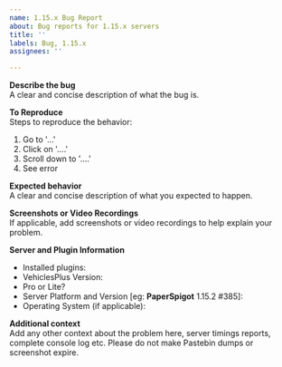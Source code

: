 ```yaml
---
name: 1.15.x Bug Report
about: Bug reports for 1.15.x servers
title: ''
labels: Bug, 1.15.x
assignees: ''

---
```


**Describe the bug**  
A clear and concise description of what the bug is.

**To Reproduce**  
Steps to reproduce the behavior:
1. Go to '...'
2. Click on '....'
3. Scroll down to '....'
4. See error

**Expected behavior**  
A clear and concise description of what you expected to happen.

**Screenshots or Video Recordings**  
If applicable, add screenshots or video recordings to help explain your problem.

**Server and Plugin Information**  
 - Installed plugins:
 - VehiclesPlus Version:
 - Pro or Lite?
 - Server Platform and Version [eg: **PaperSpigot** 1.15.2 #385]:
 - Operating System (if applicable):

**Additional context**  
Add any other context about the problem here, server timings reports, complete console log etc. Please do not make Pastebin dumps or screenshot expire.